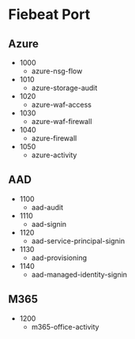 # Fiebeat Port
## Azure
- 1000
    - azure-nsg-flow
- 1010
    - azure-storage-audit
- 1020
    - azure-waf-access
- 1030
    - azure-waf-firewall
- 1040
    - azure-firewall
- 1050
    - azure-activity

## AAD
- 1100
    - aad-audit
- 1110
    - aad-signin
- 1120
    - aad-service-principal-signin
- 1130
    - aad-provisioning
- 1140
    - aad-managed-identity-signin

## M365
- 1200
    - m365-office-activity